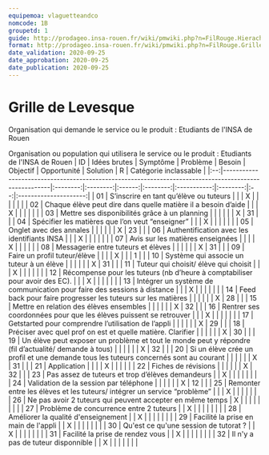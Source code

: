 ```yaml
---
equipemoa: vlaguetteandco
nomcode: 1B
groupetd: 1
guide: http://prodageo.insa-rouen.fr/wiki/pmwiki.php?n=FilRouge.HierachiserBesoins
format: http://prodageo.insa-rouen.fr/wiki/pmwiki.php?n=FilRouge.GrilleLevesque
date_validation: 2020-09-25
date_approbation: 2020-09-25
date_publication: 2020-09-25
---
```


# Grille de Levesque

Organisation qui demande le service ou le produit : Etudiants de l'INSA de Rouen

Organisation ou population qui utilisera le service ou le produit : Etudiants de l'INSA de Rouen 
| ID | Idées brutes                                                                                         | Symptôme | Problème | Besoin | Objectif | Opportunité | Solution |  R | Catégorie inclassable |
|:--:|------------------------------------------------------------------------------------------------------|:--------:|:--------:|:------:|:--------:|:-----------:|:--------:|:--:|:---------------------:|
| 01 | S’inscrire en tant qu’élève ou tuteurs                                                               |          |          |    X   |          |             |          |    |                       |
| 02 | Chaque élève peut dire dans quelle matière il a besoin d’aide                                        |          |          |    X   |          |             |          |    |                       |
| 03 | Mettre ses disponibilités grâce à un planning                                                        |          |          |        |          |             |     X    | 31 |                       |
| 04 | Spécifier les matières que l’on veut “enseigner”                                                     |          |          |    X   |          |             |          |    |                       |
| 05 | Onglet avec des annales                                                                              |          |          |        |          |             |     X    | 23 |                       |
| 06 | Authentification avec les identifiants INSA                                                          |          |          |    X   |          |             |          |    |                       |
| 07 | Avis sur les matières enseignées                                                                     |          |          |        |     X    |             |          |    |                       |
| 08 | Messagerie entre tuteurs et élèves                                                                   |          |          |        |          |             |     X    | 31 |                       |
| 09 | Faire un profil tuteur/élève                                                                         |          |          |        |     X    |             |          |  1 |                       |
| 10 | Système qui associe un tuteur à un élève                                                             |          |          |        |          |             |     X    | 31 |                       |
| 11 | Tuteur qui choisit/ élève qui choisit                                                                |          |          |    X   |          |             |          |    |                       |
| 12 | Récompense pour les tuteurs (nb d’heure à comptabiliser pour avoir des EC).                          |          |          |    X   |          |             |          |    |                       |
| 13 | Intégrer un système de communication pour faire des sessions à distance                              |          |          |    X   |          |             |          |    |                       |
| 14 | Feed back pour faire progresser les tuteurs sur les matières                                         |          |          |        |          |             |     X    | 28 |                       |
| 15 | Mettre en relation des élèves ensembles                                                              |          |          |        |          |             |     X    | 32 |                       |
| 16 | Rentrer ses coordonnées pour que les élèves puissent se retrouver                                    |          |          |    X   |          |             |          |    |                       |
| 17 | Getstarted pour comprendre l’utilisation de l’appli                                                  |          |          |        |          |             |     X    | 29 |                       |
| 18 | Préciser avec quel prof on est et quelle matière. Clarifier                                          |          |          |        |          |             |     X    | 30 |                       |
| 19 | Un élève peut exposer un problème et tout le monde peut y répondre (fil d’actualité/ demande à tous) |          |          |        |          |             |     X    | 32 |                       |
| 20 | Si un élève crée un profil et une demande tous les tuteurs concernés sont au courant                 |          |          |        |          |             |     X    | 31 |                       |
| 21 | Application                                                                                          |          |          |        |     X    |             |          |    |                       |
| 22 | Fiches de révisions                                                                                  |          |          |        |          |             |     X    | 32 |                       |
| 23 | Pas assez de tuteurs et trop d’élèves demandeurs                                                     |          |     X    |        |          |             |          |    |                       |
| 24 | Validation de la session par téléphone                                                               |          |          |        |          |             |     X    | 12 |                       |
| 25 | Remonter entre les élèves et les tuteurs/ intégrer un service “problème”                             |          |          |    X   |          |             |          |    |                       |
| 26 | Ne pas avoir 2 tuteurs qui peuvent accepter en même temps                                            |     X    |          |        |          |             |          |    |                       |
| 27 | Problème de concurrence entre 2 tuteurs                                                              |          | X        |        |          |             |          |    |                       |
| 28 | Améliorer la qualité d'enseignement                                                                  |          | X        |        |          |             |          |    |                       |
| 29 | Facilité la prise en main de l'appli                                                                 |          | X        |        |          |             |          |    |                       |
| 30 | Qu'est ce qu'une session de tutorat ?                                                                |          | X        |        |          |             |          |    |                       |
| 31 | Facilité la prise de rendez vous                                                                     |          | X        |        |          |             |          |    |                       |
| 32 | Il n'y a pas de tuteur disponnible                                                                   |          | X        |        |          |             |          |    |                       |
